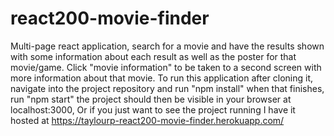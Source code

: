 # react200-movie-finder
Multi-page react application, search for a movie and have the results shown with some information about each result as well as
the poster for that movie/game. Click "movie information" to be taken to a second screen with more information about that movie.
To run this application after cloning it, navigate into the project repository and run "npm install" when that finishes, run
"npm start" the project should then be visible in your browser at localhost:3000, Or if you just want to see the project running
I have it hosted at https://taylourp-react200-movie-finder.herokuapp.com/
